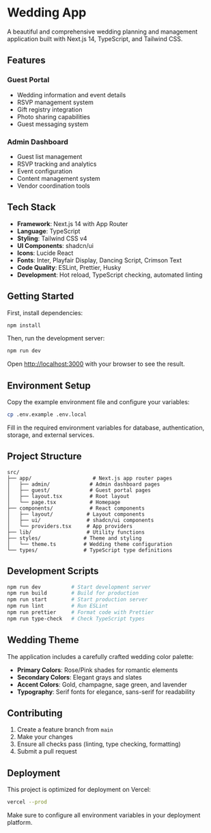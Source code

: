 # Wedding App

A beautiful and comprehensive wedding planning and management application built with Next.js 14, TypeScript, and Tailwind CSS.

## Features

### Guest Portal

- Wedding information and event details
- RSVP management system
- Gift registry integration
- Photo sharing capabilities
- Guest messaging system

### Admin Dashboard

- Guest list management
- RSVP tracking and analytics
- Event configuration
- Content management system
- Vendor coordination tools

## Tech Stack

- **Framework**: Next.js 14 with App Router
- **Language**: TypeScript
- **Styling**: Tailwind CSS v4
- **UI Components**: shadcn/ui
- **Icons**: Lucide React
- **Fonts**: Inter, Playfair Display, Dancing Script, Crimson Text
- **Code Quality**: ESLint, Prettier, Husky
- **Development**: Hot reload, TypeScript checking, automated linting

## Getting Started

First, install dependencies:

```bash
npm install
```

Then, run the development server:

```bash
npm run dev
```

Open [http://localhost:3000](http://localhost:3000) with your browser to see the result.

## Environment Setup

Copy the example environment file and configure your variables:

```bash
cp .env.example .env.local
```

Fill in the required environment variables for database, authentication, storage, and external services.

## Project Structure

```
src/
├── app/                    # Next.js app router pages
│   ├── admin/             # Admin dashboard pages
│   ├── guest/             # Guest portal pages
│   ├── layout.tsx         # Root layout
│   └── page.tsx           # Homepage
├── components/            # React components
│   ├── layout/           # Layout components
│   ├── ui/               # shadcn/ui components
│   └── providers.tsx     # App providers
├── lib/                  # Utility functions
├── styles/              # Theme and styling
│   └── theme.ts         # Wedding theme configuration
└── types/               # TypeScript type definitions
```

## Development Scripts

```bash
npm run dev          # Start development server
npm run build        # Build for production
npm run start        # Start production server
npm run lint         # Run ESLint
npm run prettier     # Format code with Prettier
npm run type-check   # Check TypeScript types
```

## Wedding Theme

The application includes a carefully crafted wedding color palette:

- **Primary Colors**: Rose/Pink shades for romantic elements
- **Secondary Colors**: Elegant grays and slates
- **Accent Colors**: Gold, champagne, sage green, and lavender
- **Typography**: Serif fonts for elegance, sans-serif for readability

## Contributing

1. Create a feature branch from `main`
2. Make your changes
3. Ensure all checks pass (linting, type checking, formatting)
4. Submit a pull request

## Deployment

This project is optimized for deployment on Vercel:

```bash
vercel --prod
```

Make sure to configure all environment variables in your deployment platform.
